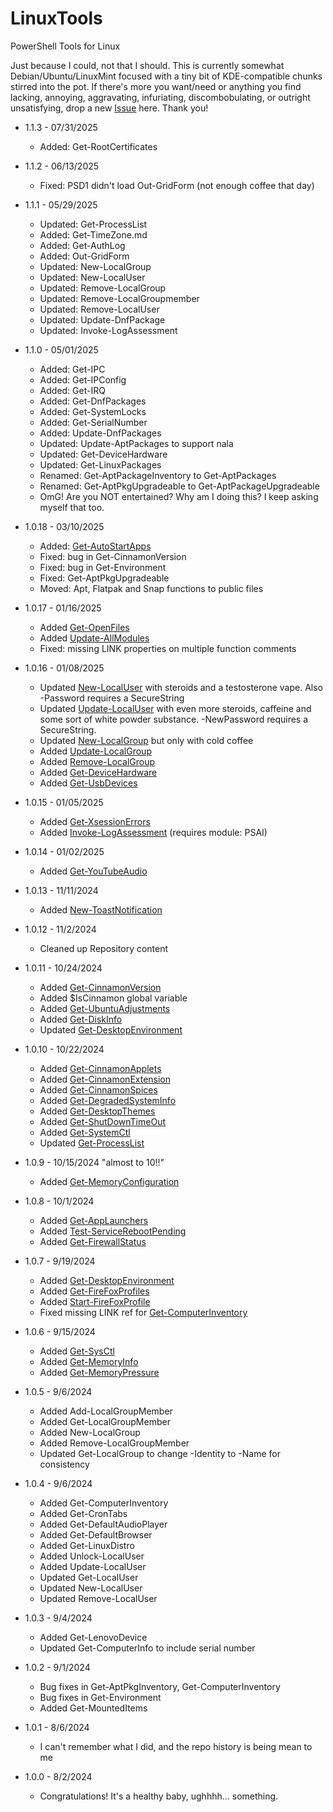 # LinuxTools

PowerShell Tools for Linux

Just because I could, not that I should. This is currently somewhat Debian/Ubuntu/LinuxMint focused with a tiny bit of KDE-compatible chunks stirred into the pot. If there's more you want/need or anything you find lacking, annoying, aggravating, infuriating, discombobulating, or outright unsatisfying, drop a new [Issue](https://github.com/Skatterbrainz/LinuxTools/issues) here.  Thank you!

- 1.1.3 - 07/31/2025
  - Added: Get-RootCertificates

- 1.1.2 - 06/13/2025
  - Fixed: PSD1 didn't load Out-GridForm (not enough coffee that day)

- 1.1.1 - 05/29/2025
  - Updated: Get-ProcessList
  - Added: Get-TimeZone.md
  - Added: Get-AuthLog
  - Added: Out-GridForm
  - Updated: New-LocalGroup
  - Updated: New-LocalUser
  - Updated: Remove-LocalGroup
  - Updated: Remove-LocalGroupmember
  - Updated: Remove-LocalUser
  - Updated: Update-DnfPackage
  - Updated: Invoke-LogAssessment

- 1.1.0 - 05/01/2025
  - Added: Get-IPC
  - Added: Get-IPConfig
  - Added: Get-IRQ
  - Added: Get-DnfPackages
  - Added: Get-SystemLocks
  - Added: Get-SerialNumber
  - Added: Update-DnfPackages
  - Updated: Update-AptPackages to support nala
  - Updated: Get-DeviceHardware
  - Updated: Get-LinuxPackages
  - Renamed: Get-AptPackageInventory to Get-AptPackages
  - Renamed: Get-AptPkgUpgradeable to Get-AptPackageUpgradeable
  - OmG! Are you NOT entertained? Why am I doing this? I keep asking myself that too.

- 1.0.18 - 03/10/2025
  - Added: [Get-AutoStartApps](./docs/Get-AutoStartApps.md)
  - Fixed: bug in Get-CinnamonVersion
  - Fixed: bug in Get-Environment
  - Fixed: Get-AptPkgUpgradeable
  - Moved: Apt, Flatpak and Snap functions to public files

- 1.0.17 - 01/16/2025
  - Added [Get-OpenFiles](./docs/Get-OpenFiles.md)
  - Added [Update-AllModules](./docs/Update-AllModules.md)
  - Fixed: missing LINK properties on multiple function comments

- 1.0.16 - 01/08/2025
  - Updated [New-LocalUser](./docs/New-LocalUser.md) with steroids and a testosterone vape. Also -Password requires a SecureString
  - Updated [Update-LocalUser](./docs/Update-LocalUser.md) with even more steroids, caffeine and some sort of white powder substance. -NewPassword requires a SecureString.
  - Updated [New-LocalGroup](./docs/New-LocalGroup.md) but only with cold coffee
  - Added [Update-LocalGroup](./docs/Update-LocalGroup.md)
  - Added [Remove-LocalGroup](./docs/Remove-LocalGroup.md)
  - Added [Get-DeviceHardware](./docs/Get-DeviceHardware.md)
  - Added [Get-UsbDevices](./docs/Get-UsbDevices.md)

- 1.0.15 - 01/05/2025
  - Added [Get-XsessionErrors](./docs/Get-XsessionErrors.md)
  - Added [Invoke-LogAssessment](./docs/Invoke-LogAssessment.md) (requires module: PSAI)

- 1.0.14 - 01/02/2025
  - Added [Get-YouTubeAudio](./docs/Get-YouTubeAudio.md)

- 1.0.13 - 11/11/2024
  - Added [New-ToastNotification](./docs/New-ToastNotification.md)

- 1.0.12 - 11/2/2024
  - Cleaned up Repository content

- 1.0.11 - 10/24/2024
  - Added [Get-CinnamonVersion](./docs/Get-CinnamonVersion.md)
  - Added $IsCinnamon global variable
  - Added [Get-UbuntuAdjustments](./docs/Get-UbuntuAdjustments.md)
  - Added [Get-DiskInfo](./docs/Get-DiskInfo.md)
  - Updated [Get-DesktopEnvironment](./docs/Get-DesktopEnvironment.md)

- 1.0.10 - 10/22/2024
  - Added [Get-CinnamonApplets](./docs/Get-CinnamonApplets.md)
  - Added [Get-CinnamonExtension](./docs/Get-CinnamonExtensions.md)
  - Added [Get-CinnamonSpices](./docs/Get-CinnamonSpices.md)
  - Added [Get-DegradedSystemInfo](./docs/Get-DegradedSystemInfo.md)
  - Added [Get-DesktopThemes](./docs/Get-DesktopThemes.md)
  - Added [Get-ShutDownTimeOut](./docs/Get-ShutDownTimeOut.md)
  - Added [Get-SystemCtl](./docs/Get-SystemCtl.md)
  - Updated [Get-ProcessList](./docs/Get-ProcessList.md)

- 1.0.9 - 10/15/2024 "almost to 10!!"
  - Added [Get-MemoryConfiguration](./docs/Get-MemoryConfiguration.md)

- 1.0.8 - 10/1/2024
  - Added [Get-AppLaunchers](./docs/Get-AppLaunchers.md)
  - Added [Test-ServiceRebootPending](./docs/Test-ServiceRebootPending.md)
  - Added [Get-FirewallStatus](./docs/Get-FirewallStatus.md)

- 1.0.7 - 9/19/2024
  - Added [Get-DesktopEnvironment](./docs/Get-DesktopEnvironment.md)
  - Added [Get-FireFoxProfiles](./docs/Get-FireFoxProfiles.md)
  - Added [Start-FireFoxProfile](./docs/Start-FireFoxProfile.md)
  - Fixed missing LINK ref for [Get-ComputerInventory](./docs/Get-ComputerInventory.md)

- 1.0.6 - 9/15/2024
  - Added [Get-SysCtl](./docs/Get-SysCtl.md)
  - Added [Get-MemoryInfo](./docs/Get-MemoryInfo.md)
  - Added [Get-MemoryPressure](./docs/Get-MemoryPressure.md)

- 1.0.5 - 9/6/2024
  - Added Add-LocalGroupMember
  - Added Get-LocalGroupMember
  - Added New-LocalGroup
  - Added Remove-LocalGroupMember
  - Updated Get-LocalGroup to change -Identity to -Name for consistency

- 1.0.4 - 9/6/2024
  - Added Get-ComputerInventory
  - Added Get-CronTabs
  - Added Get-DefaultAudioPlayer
  - Added Get-DefaultBrowser
  - Added Get-LinuxDistro
  - Added Unlock-LocalUser
  - Added Update-LocalUser
  - Updated Get-LocalUser
  - Updated New-LocalUser
  - Updated Remove-LocalUser

- 1.0.3 - 9/4/2024
  - Added Get-LenovoDevice
  - Updated Get-ComputerInfo to include serial number

- 1.0.2 - 9/1/2024
  - Bug fixes in Get-AptPkgInventory, Get-ComputerInventory
  - Bug fixes in Get-Environment
  - Added Get-MountedItems

- 1.0.1 - 8/6/2024
  - I can't remember what I did, and the repo history is being mean to me

- 1.0.0 - 8/2/2024
  - Congratulations! It's a healthy baby, ughhhh... something.